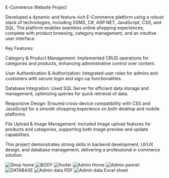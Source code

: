 
E-Commerce Website Project

Developed a dynamic and feature-rich E-Commerce platform using a robust stack of technologies, including SSMS, C#, ASP.NET, JavaScript, CSS, and SQL. The platform enables seamless online shopping experiences, complete with product browsing, category management, and an intuitive user interface.

Key Features:

Category & Product Management: Implemented CRUD operations for categories and products, enhancing administrative control over content.


User Authentication & Authorization: Integrated user roles for admins and customers with secure login and sign-up functionalities.


Database Integration: Used SQL Server for efficient data storage and management, optimizing queries for quick retrieval of data.

Responsive Design: Ensured cross-device compatibility with CSS and JavaScript for a smooth shopping experience on both desktop and mobile platforms.

File Upload & Image Management: Included image upload features for products and categories, supporting both image preview and update capabilities.

This project demonstrates strong skills in backend development, UI/UX design, and database management, delivering a professional e-commerce solution.

![Shop home](https://github.com/user-attachments/assets/cb92f860-192c-4bf0-b64b-bd2967c67bdb)
![BODY](https://github.com/user-attachments/assets/7976d68a-760a-4a6d-9491-a126c4d4c707)
![footer](https://github.com/user-attachments/assets/383cece1-e908-4a00-b57c-d5590be304a2)
![Admin Home](https://github.com/user-attachments/assets/7b985d31-274f-4e51-93fe-cdd054e3c878)
![Admin pannel](https://github.com/user-attachments/assets/fcd0adb8-6d12-458f-9ad4-4cfffa65a245)
![DATABASE](https://github.com/user-attachments/assets/b2418094-0c83-4cfc-807c-3bcdf79205e2)
![Admin data PDF](https://github.com/user-attachments/assets/aac54225-b34e-4b4d-aad4-f3088b8ec42b)
![Admin data Excel sheet](https://github.com/user-attachments/assets/31443073-fbff-459d-bc06-f555c910d52e)
